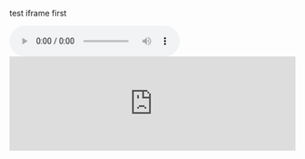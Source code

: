 test iframe first 

<audio controls>
    <source src="https://tipitaka.lk/audio/dn-1-1.m4a" type="audio/mpeg">
    Your browser does not support the audio element.
</audio>

<iframe src="https://tipitaka.lk/audio/dn-1-1.m4a" width="100%" height="166" scrolling="no" frameborder="no"></iframe>
